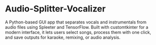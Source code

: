 # Audio-Splitter-Vocalizer
A Python-based GUI app that separates vocals and instrumentals from audio files using Spleeter and TensorFlow. Built with customtkinter for a modern interface, it lets users select songs, process them with one click, and save outputs for karaoke, remixing, or audio analysis.
